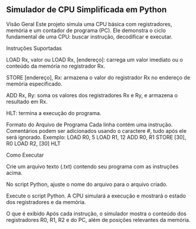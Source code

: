 ## Simulador de CPU Simplificada em Python

Visão Geral
Este projeto simula uma CPU básica com registradores, memória e um contador de programa (PC). Ele demonstra o ciclo fundamental de uma CPU: buscar instrução, decodificar e executar.

Instruções Suportadas

LOAD Rx, valor ou LOAD Rx, [endereço]: carrega um valor imediato ou o conteúdo da memória no registrador Rx.

STORE [endereço], Rx: armazena o valor do registrador Rx no endereço de memória especificado.

ADD Rx, Ry: soma os valores dos registradores Rx e Ry, e armazena o resultado em Rx.

HLT: termina a execução do programa.

Formato do Arquivo de Programa
Cada linha contém uma instrução. Comentários podem ser adicionados usando o caractere #, tudo após ele será ignorado.
Exemplo:
LOAD R0, 5
LOAD R1, 12
ADD R0, R1
STORE [30], R0
LOAD R2, [30]
HLT

Como Executar

Crie um arquivo texto (.txt) contendo seu programa com as instruções acima.

No script Python, ajuste o nome do arquivo para o arquivo criado.

Execute o script Python. A CPU simulará a execução e mostrará o estado dos registradores e da memória.

O que é exibido
Após cada instrução, o simulador mostra o conteúdo dos registradores R0, R1, R2 e do PC, além de posições relevantes da memória.


